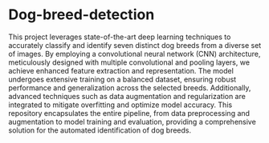 # Dog-breed-detection

This project leverages state-of-the-art deep learning techniques to accurately classify and identify seven distinct dog breeds from a diverse set of images. By employing a convolutional neural network (CNN) architecture, meticulously designed with multiple convolutional and pooling layers, we achieve enhanced feature extraction and representation. The model undergoes extensive training on a balanced dataset, ensuring robust performance and generalization across the selected breeds. Additionally, advanced techniques such as data augmentation and regularization are integrated to mitigate overfitting and optimize model accuracy. This repository encapsulates the entire pipeline, from data preprocessing and augmentation to model training and evaluation, providing a comprehensive solution for the automated identification of dog breeds.
